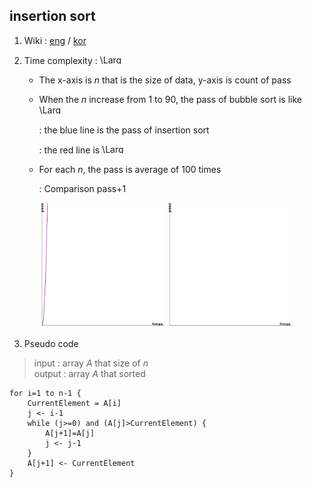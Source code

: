 ## insertion sort 

1. Wiki : [eng](https://en.wikipedia.org/wiki/Insertion_sort) / [kor](https://ko.wikipedia.org/wiki/%EC%82%BD%EC%9E%85_%EC%A0%95%EB%A0%AC)

2. Time complexity : <img src="https://latex.codecogs.com/svg.latex?\Large&space;O(n^2)" title="\Large O(n^2)" width=40 height=15 />

    - The x-axis is *n* that is the size of data, y-axis is count of pass

    - When the *n* increase from 1 to 90, the pass of bubble sort is like <img src="https://latex.codecogs.com/svg.latex?\Large&space;0.25n^2" title="\Large 0.25n^2" width=40 height=15 />
    
      : the blue line is the pass of insertion sort
      
      : the red line is <img src="https://latex.codecogs.com/svg.latex?\Large&space;0.25n^2" title="\Large 0.25n^2" width=40 height=15 />
    
    - For each *n*, the pass is average of 100 times
      
      : Comparison pass+1

<p align="center">
  <img src="https://github.com/SangA-Lee/ALGORITHM/blob/main/Sort/insertion/insertion.jpg" title="bubble.jpg" width=200 height=200/>
  <img src="https://github.com/SangA-Lee/ALGORITHM/blob/main/Sort/insertion/insertion.gif" title="bubble.gif" width=200 height=200/>
</p>

3. Pseudo code

> input : array *A* that size of *n*  
> output : array *A* that sorted

    for i=1 to n-1 {
        CurrentElement = A[i]
        j <- i-1
        while (j>=0) and (A[j]>CurrentElement) {
            A[j+1]=A[j]
            j <- j-1
        }
        A[j+1] <- CurrentElement
    }
